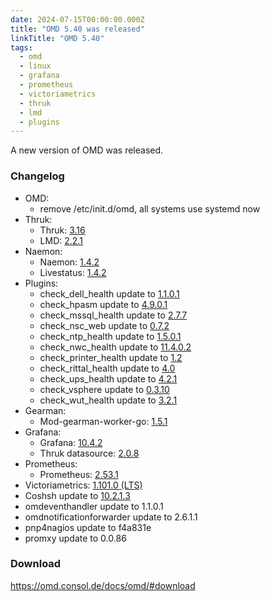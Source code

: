 ```yaml
---
date: 2024-07-15T00:00:00.000Z
title: "OMD 5.40 was released"
linkTitle: "OMD 5.40"
tags:
  - omd
  - linux
  - grafana
  - prometheus
  - victoriametrics
  - thruk
  - lmd
  - plugins
---
```

A new version of OMD was released.

### Changelog

* OMD:
  - remove /etc/init.d/omd, all systems use systemd now
* Thruk:
  - Thruk: [3.16](https://github.com/sni/Thruk/blob/master/Changes)
  - LMD: [2.2.1](https://github.com/sni/lmd/blob/master/Changes)
* Naemon:
  - Naemon: [1.4.2](https://github.com/naemon/naemon-core/blob/master/NEWS)
  - Livestatus: [1.4.2](https://github.com/naemon/naemon-livestatus/releases/tag/v1.4.2)
* Plugins:
  - check_dell_health update to [1.1.0.1](https://github.com/lausser/check_dell_health/blob/master/ChangeLog)
  - check_hpasm update to [4.9.0.1](https://github.com/lausser/check_hpasm/blob/master/ChangeLog)
  - check_mssql_health update to [2.7.7](https://github.com/lausser/check_mssql_health/blob/master/ChangeLog)
  - check_nsc_web update to [0.7.2](https://github.com/ConSol-Monitoring/check_nsc_web/blob/master/Changes)
  - check_ntp_health update to [1.5.0.1](https://github.com/lausser/check_ntp_health/blob/master/ChangeLog)
  - check_nwc_health update to [11.4.0.2](https://github.com/lausser/check_nwc_health/blob/master/ChangeLog)
  - check_printer_health update to [1.2](https://github.com/lausser/check_printer_health/blob/master/ChangeLog)
  - check_rittal_health update to [4.0](https://github.com/lausser/check_rittal_health/blob/master/ChangeLog)
  - check_ups_health update to [4.2.1](https://github.com/lausser/check_ups_health/blob/master/ChangeLog)
  - check_vsphere update to [0.3.10](https://github.com/ConSol-Monitoring/check_vsphere/blob/main/CHANGES.md)
  - check_wut_health update to [3.2.1](https://github.com/lausser/check_wut_health/blob/master/ChangeLog)
* Gearman:
  - Mod-gearman-worker-go: [1.5.1](https://github.com/ConSol-Monitoring/mod-gearman-worker-go/blob/master/Changes)
* Grafana:
  - Grafana: [10.4.2](https://github.com/grafana/grafana/blob/main/CHANGELOG.md#1042-2024-04-10)
  - Thruk datasource: [2.0.8](https://github.com/sni/grafana-thruk-datasource/blob/master/CHANGELOG.md)
* Prometheus:
  - Prometheus: [2.53.1](https://github.com/prometheus/prometheus/blob/main/CHANGELOG.md#2531--2024-07-10)
* Victoriametrics: [1.101.0 (LTS)](https://github.com/VictoriaMetrics/VictoriaMetrics/releases/tag/v1.93.1)
* Coshsh update to [10.2.1.3](https://github.com/lausser/coshsh/blob/master/Changelog)
* omdeventhandler update to 1.1.0.1
* omdnotificationforwarder update to 2.6.1.1
* pnp4nagios update to f4a831e
* promxy update to 0.0.86

### Download

<https://omd.consol.de/docs/omd/#download>
